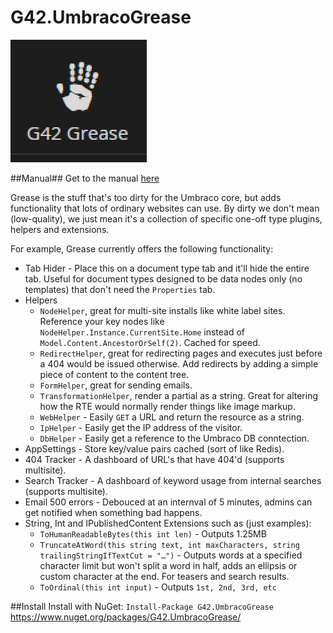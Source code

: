 # G42.UmbracoGrease
![Grease](assets/logo.png)

##Manual##
Get to the manual [here](https://github.com/kgiszewski/G42.UmbracoGrease-Manual)

Grease is the stuff that's too dirty for the Umbraco core, but adds functionality that lots of ordinary websites can use.  By dirty we don't mean (low-quality), we just mean it's a collection of specific one-off type plugins, helpers and extensions.

For example, Grease currently offers the following functionality:

* Tab Hider - Place this on a document type tab and it'll hide the entire tab.  Useful for document types designed to be data nodes only (no templates) that don't need the `Properties` tab.
* Helpers
  * `NodeHelper`, great for multi-site installs like white label sites.  Reference your key nodes like `NodeHelper.Instance.CurrentSite.Home` instead of `Model.Content.AncestorOrSelf(2)`. Cached for speed.
  * `RedirectHelper`, great for redirecting pages and executes just before a 404 would be issued otherwise. Add redirects by adding a simple piece of content to the content tree.
  * `FormHelper`, great for sending emails.
  * `TransformationHelper`, render a partial as a string.  Great for altering how the RTE would normally render things like image markup.
  * `WebHelper` - Easily `GET` a URL and return the resource as a string.
  * `IpHelper` - Easily get the IP address of the visitor.
  * `DbHelper` - Easily get a reference to the Umbraco DB conntection.
* AppSettings - Store key/value pairs cached (sort of like Redis).
* 404 Tracker - A dashboard of URL's that have 404'd (supports multisite).
* Search Tracker - A dashboard of keyword usage from internal searches (supports multisite).
* Email 500 errors - Debouced at an internval of 5 minutes, admins can get notified when something bad happens.
* String, Int and IPublishedContent Extensions such as (just examples):
  * `ToHumanReadableBytes(this int len)` - Outputs 1.25MB
  * `TruncateAtWord(this string text, int maxCharacters, string trailingStringIfTextCut = "…")` - Outputs words at a specified character limit but won't split a word in half, adds an ellipsis or custom character at the end.  For teasers and search results.
  * `ToOrdinal(this int input)` - Outputs `1st, 2nd, 3rd, etc`

##Install
Install with NuGet: `Install-Package G42.UmbracoGrease` https://www.nuget.org/packages/G42.UmbracoGrease/
